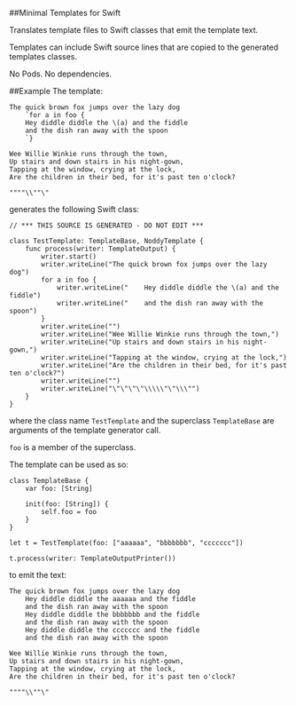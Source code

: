 ##Minimal Templates for Swift

Translates template files to Swift classes that emit the template text.

Templates can include Swift source lines that are copied to the generated templates classes.

No Pods. No dependencies.

##Example
The template:
```
The quick brown fox jumps over the lazy dog
    `for a in foo {
    Hey diddle diddle the \(a) and the fiddle
    and the dish ran away with the spoon
    `}

Wee Willie Winkie runs through the town,
Up stairs and down stairs in his night-gown,
Tapping at the window, crying at the lock,
Are the children in their bed, for it's past ten o'clock?

""""\\""\"
```
generates the following Swift class:
```
// *** THIS SOURCE IS GENERATED - DO NOT EDIT ***

class TestTemplate: TemplateBase, NoddyTemplate {
    func process(writer: TemplateOutput) {
        writer.start()
        writer.writeLine("The quick brown fox jumps over the lazy dog")
        for a in foo {
            writer.writeLine("    Hey diddle diddle the \(a) and the fiddle")
            writer.writeLine("    and the dish ran away with the spoon")
        }
        writer.writeLine("")
        writer.writeLine("Wee Willie Winkie runs through the town,")
        writer.writeLine("Up stairs and down stairs in his night-gown,")
        writer.writeLine("Tapping at the window, crying at the lock,")
        writer.writeLine("Are the children in their bed, for it's past ten o'clock?")
        writer.writeLine("")
        writer.writeLine("\"\"\"\"\\\\\"\"\\\"")
    }
}

```
where the class name `TestTemplate` and the superclass `TemplateBase` are arguments of the template generator call.

`foo` is a member of the superclass.

The template can be used as so:
```
class TemplateBase {
    var foo: [String]

    init(foo: [String]) {
        self.foo = foo
    }
}

let t = TestTemplate(foo: ["aaaaaa", "bbbbbbb", "ccccccc"])

t.process(writer: TemplateOutputPrinter())
```
to emit the text:
```
The quick brown fox jumps over the lazy dog
    Hey diddle diddle the aaaaaa and the fiddle
    and the dish ran away with the spoon
    Hey diddle diddle the bbbbbbb and the fiddle
    and the dish ran away with the spoon
    Hey diddle diddle the ccccccc and the fiddle
    and the dish ran away with the spoon

Wee Willie Winkie runs through the town,
Up stairs and down stairs in his night-gown,
Tapping at the window, crying at the lock,
Are the children in their bed, for it's past ten o'clock?

""""\\""\"
```
